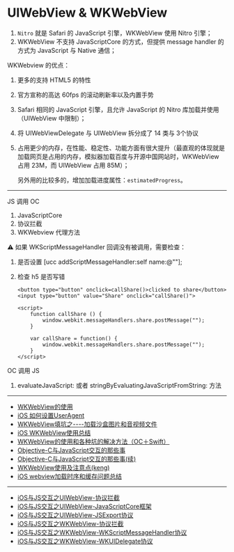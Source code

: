 # UIWebView & WKWebView

1. `Nitro` 就是 Safari 的 JavaScript 引擎，WKWebView 使用 Nitro 引擎；
2. WKWebView 不支持 JavaScriptCore 的方式，但提供 message handler 的方式为 JavaScript 与 Native 通信；

WKWebview 的优点：

1. 更多的支持 HTML5 的特性
2. 官方宣称的高达 60fps 的滚动刷新率以及内置手势
3. Safari 相同的 JavaScript 引擎，且允许 JavaScript 的 Nitro 库加载并使用（UIWebView 中限制）；
4. 将 UIWebViewDelegate 与 UIWebView 拆分成了 14 类与 3个协议
5. 占用更少的内存，在性能、稳定性、功能方面有很大提升（最直观的体现就是加载网页是占用的内存，模拟器加载百度与开源中国网站时，WKWebView 占用 23M，而 UIWebView 占用 85M）；

	另外用的比较多的，增加加载进度属性：`estimatedProgress`。

<hr>

JS 调用 OC 

1. JavaScriptCore
2. 协议拦截
3. WKWebview 代理方法

⚠️ 如果 WKScriptMessageHandler 回调没有被调用，需要检查：

1. 是否设置 [ucc addScriptMessageHandler:self name:@""];
2. 检查 h5 是否写错


	```
	<button type="button" onclick=callShare()>clicked to share</button>
	<input type="button" value="Share" onclick="callShare()">

	<script>
		function callShare () {
			window.webkit.messageHandlers.share.postMessage("");
		}
		
		var callShare = function() {
			window.webkit.messageHandlers.share.postMessage("");
   		}
	</script>
	```

OC 调用 JS

1. evaluateJavaScript: 或者 stringByEvaluatingJavaScriptFromString: 方法


<hr>

* [WKWebView的使用](https://www.cnblogs.com/demodashi/p/9443213.html)
* [iOS 如何设置UserAgent](https://www.jianshu.com/p/651cbbe1f99a)
* [WKWebView填坑之----加载沙盒图片和音视频文件](https://www.jianshu.com/p/db6386fada10)
* [iOS WKWebView使用总结](https://www.jianshu.com/p/20cfd4f8c4ff)
* [WKWebView的使用和各种坑的解决方法（OC＋Swift）](https://www.jianshu.com/p/403853b63537)
* [Objective-C与JavaScript交互的那些事](https://www.jianshu.com/p/f896d73c670a)
* [Objective-C与JavaScript交互的那些事(续)](https://www.jianshu.com/p/939db6215436)
* [WKWebView使用及注意点(keng)](https://www.jianshu.com/p/9513d101e582)
* [iOS webview加载时序和缓存问题总结](https://www.cnblogs.com/lolDragon/p/6774509.html)
<hr>


* [iOS与JS交互之UIWebView-协议拦截](https://www.jianshu.com/p/f94448235209)
* [iOS与JS交互之UIWebView-JavaScriptCore框架](https://www.jianshu.com/p/5d9e2e47f226)
* [iOS与JS交互之UIWebView-JSExport协议](https://www.jianshu.com/p/f4ec947f0721)
* [iOS与JS交互之WKWebView-协议拦截](https://www.jianshu.com/p/e23aa25d7514)
* [iOS与JS交互之WKWebView-WKScriptMessageHandler协议](https://www.jianshu.com/p/905b40e609e2)
* [iOS与JS交互之WKWebView-WKUIDelegate协议](https://www.jianshu.com/p/7a1fceae5880)